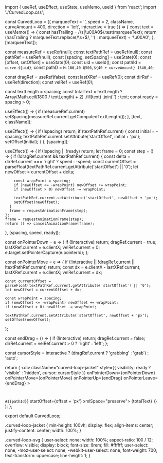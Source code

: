import { useRef, useEffect, useState, useMemo, useId } from 'react';
import './CurvedLoop.css';

const CurvedLoop = ({
  marqueeText = '',
  speed = 2,
  className,
  curveAmount = 400,
  direction = 'left',
  interactive = true
}) => {
  const text = useMemo(() => {
    const hasTrailing = /\s|\u00A0$/.test(marqueeText);
    return (hasTrailing ? marqueeText.replace(/\s+$/, '') : marqueeText) + '\u00A0';
  }, [marqueeText]);

  const measureRef = useRef(null);
  const textPathRef = useRef(null);
  const pathRef = useRef(null);
  const [spacing, setSpacing] = useState(0);
  const [offset, setOffset] = useState(0);
  const uid = useId();
  const pathId = `curve-${uid}`;
  const pathD = `M-100,40 Q500,${40 + curveAmount} 1540,40`;

  const dragRef = useRef(false);
  const lastXRef = useRef(0);
  const dirRef = useRef(direction);
  const velRef = useRef(0);

  const textLength = spacing;
  const totalText = textLength
    ? Array(Math.ceil(1800 / textLength) + 2)
        .fill(text)
        .join('')
    : text;
  const ready = spacing > 0;

  useEffect(() => {
    if (measureRef.current) setSpacing(measureRef.current.getComputedTextLength());
  }, [text, className]);

  useEffect(() => {
    if (!spacing) return;
    if (textPathRef.current) {
      const initial = -spacing;
      textPathRef.current.setAttribute('startOffset', initial + 'px');
      setOffset(initial);
    }
  }, [spacing]);

  useEffect(() => {
    if (!spacing || !ready) return;
    let frame = 0;
    const step = () => {
      if (!dragRef.current && textPathRef.current) {
        const delta = dirRef.current === 'right' ? speed : -speed;
        const currentOffset = parseFloat(textPathRef.current.getAttribute('startOffset') || '0');
        let newOffset = currentOffset + delta;

        const wrapPoint = spacing;
        if (newOffset <= -wrapPoint) newOffset += wrapPoint;
        if (newOffset > 0) newOffset -= wrapPoint;

        textPathRef.current.setAttribute('startOffset', newOffset + 'px');
        setOffset(newOffset);
      }
      frame = requestAnimationFrame(step);
    };
    frame = requestAnimationFrame(step);
    return () => cancelAnimationFrame(frame);
  }, [spacing, speed, ready]);

  const onPointerDown = e => {
    if (!interactive) return;
    dragRef.current = true;
    lastXRef.current = e.clientX;
    velRef.current = 0;
    e.target.setPointerCapture(e.pointerId);
  };

  const onPointerMove = e => {
    if (!interactive || !dragRef.current || !textPathRef.current) return;
    const dx = e.clientX - lastXRef.current;
    lastXRef.current = e.clientX;
    velRef.current = dx;

    const currentOffset = parseFloat(textPathRef.current.getAttribute('startOffset') || '0');
    let newOffset = currentOffset + dx;

    const wrapPoint = spacing;
    if (newOffset <= -wrapPoint) newOffset += wrapPoint;
    if (newOffset > 0) newOffset -= wrapPoint;

    textPathRef.current.setAttribute('startOffset', newOffset + 'px');
    setOffset(newOffset);
  };

  const endDrag = () => {
    if (!interactive) return;
    dragRef.current = false;
    dirRef.current = velRef.current > 0 ? 'right' : 'left';
  };

  const cursorStyle = interactive ? (dragRef.current ? 'grabbing' : 'grab') : 'auto';

  return (
    <div
      className="curved-loop-jacket"
      style={{ visibility: ready ? 'visible' : 'hidden', cursor: cursorStyle }}
      onPointerDown={onPointerDown}
      onPointerMove={onPointerMove}
      onPointerUp={endDrag}
      onPointerLeave={endDrag}
    >
      <svg className="curved-loop-svg" viewBox="0 0 1440 120">
        <text ref={measureRef} xmlSpace="preserve" style={{ visibility: 'hidden', opacity: 0, pointerEvents: 'none' }}>
          {text}
        </text>
        <defs>
          <path ref={pathRef} id={pathId} d={pathD} fill="none" stroke="transparent" />
        </defs>
        {ready && (
          <text fontWeight="bold" xmlSpace="preserve" className={className}>
            <textPath ref={textPathRef} href={`#${pathId}`} startOffset={offset + 'px'} xmlSpace="preserve">
              {totalText}
            </textPath>
          </text>
        )}
      </svg>
    </div>
  );
};

export default CurvedLoop;



.curved-loop-jacket {
  min-height: 100vh;
  display: flex;
  align-items: center;
  justify-content: center;
  width: 100%;
}

.curved-loop-svg {
  user-select: none;
  width: 100%;
  aspect-ratio: 100 / 12;
  overflow: visible;
  display: block;
  font-size: 6rem;
  fill: #ffffff;
  user-select: none;
  -moz-user-select: none;
  -webkit-user-select: none;
  font-weight: 700;
  text-transform: uppercase;
  line-height: 1;
}
